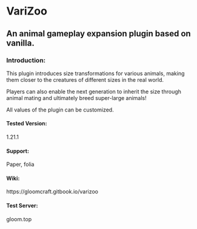 <h1>VariZoo</h1>
<h2>An animal gameplay expansion plugin based on vanilla.</h2>

<h3>Introduction:</h3>
<p>This plugin introduces size transformations for various animals, making them closer to the creatures of different sizes in the real world. </p>
<p>Players can also enable the next generation to inherit the size through animal mating and ultimately breed super-large animals!</p>
<p>All values of the plugin can be customized.</p>

<h4>Tested Version:</h4>
1.21.1
<h4>Support:</h4>
Paper, folia
<h4>Wiki:</h4>
https://gloomcraft.gitbook.io/varizoo
<h4>Test Server:</h4>
gloom.top
